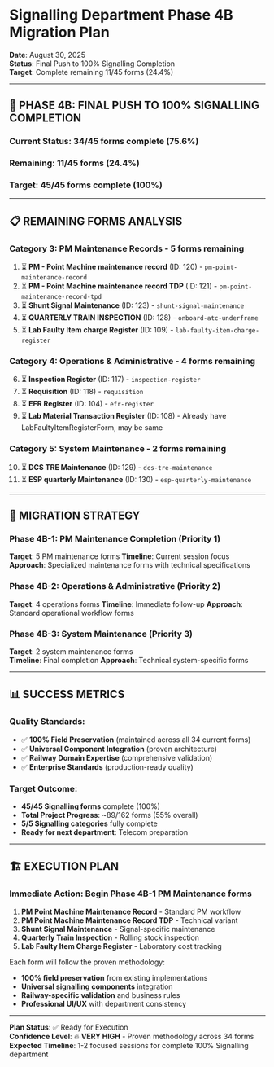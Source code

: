 # Signalling Department Phase 4B Migration Plan
**Date**: August 30, 2025  
**Status**: Final Push to 100% Signalling Completion  
**Target**: Complete remaining 11/45 forms (24.4%)  

---

## 🎯 **PHASE 4B: FINAL PUSH TO 100% SIGNALLING COMPLETION**

### **Current Status**: 34/45 forms complete (75.6%)
### **Remaining**: 11/45 forms (24.4%)
### **Target**: 45/45 forms complete (100%)

---

## 📋 **REMAINING FORMS ANALYSIS**

### **Category 3: PM Maintenance Records - 5 forms remaining**
1. ⏳ **PM - Point Machine maintenance record** (ID: 120) - `pm-point-maintenance-record`
2. ⏳ **PM - Point Machine maintenance record TDP** (ID: 121) - `pm-point-maintenance-record-tpd`
3. ⏳ **Shunt Signal Maintenance** (ID: 123) - `shunt-signal-maintenance`
4. ⏳ **QUARTERLY TRAIN INSPECTION** (ID: 128) - `onboard-atc-underframe`
5. ⏳ **Lab Faulty Item charge Register** (ID: 109) - `lab-faulty-item-charge-register`

### **Category 4: Operations & Administrative - 4 forms remaining**
6. ⏳ **Inspection Register** (ID: 117) - `inspection-register`
7. ⏳ **Requisition** (ID: 118) - `requisition`
8. ⏳ **EFR Register** (ID: 104) - `efr-register`
9. ⏳ **Lab Material Transaction Register** (ID: 108) - Already have LabFaultyItemRegisterForm, may be same

### **Category 5: System Maintenance - 2 forms remaining**
10. ⏳ **DCS TRE Maintenance** (ID: 129) - `dcs-tre-maintenance`
11. ⏳ **ESP quarterly Maintenance** (ID: 130) - `esp-quarterly-maintenance`

---

## 🚀 **MIGRATION STRATEGY**

### **Phase 4B-1: PM Maintenance Completion** (Priority 1)
**Target**: 5 PM maintenance forms
**Timeline**: Current session focus
**Approach**: Specialized maintenance forms with technical specifications

### **Phase 4B-2: Operations & Administrative** (Priority 2)
**Target**: 4 operations forms
**Timeline**: Immediate follow-up
**Approach**: Standard operational workflow forms

### **Phase 4B-3: System Maintenance** (Priority 3)
**Target**: 2 system maintenance forms  
**Timeline**: Final completion
**Approach**: Technical system-specific forms

---

## 📊 **SUCCESS METRICS**

### **Quality Standards**: 
- ✅ **100% Field Preservation** (maintained across all 34 current forms)
- ✅ **Universal Component Integration** (proven architecture)
- ✅ **Railway Domain Expertise** (comprehensive validation)
- ✅ **Enterprise Standards** (production-ready quality)

### **Target Outcome**:
- **45/45 Signalling forms** complete (100%)
- **Total Project Progress**: ~89/162 forms (55% overall)
- **5/5 Signalling categories** fully complete
- **Ready for next department**: Telecom preparation

---

## 🏗️ **EXECUTION PLAN**

### **Immediate Action**: Begin Phase 4B-1 PM Maintenance forms
1. **PM Point Machine Maintenance Record** - Standard PM workflow
2. **PM Point Machine Maintenance Record TDP** - Technical variant
3. **Shunt Signal Maintenance** - Signal-specific maintenance
4. **Quarterly Train Inspection** - Rolling stock inspection
5. **Lab Faulty Item Charge Register** - Laboratory cost tracking

Each form will follow the proven methodology:
- **100% field preservation** from existing implementations
- **Universal signalling components** integration
- **Railway-specific validation** and business rules
- **Professional UI/UX** with department consistency

---

**Plan Status**: ✅ Ready for Execution  
**Confidence Level**: 🔥 **VERY HIGH** - Proven methodology across 34 forms  
**Expected Timeline**: 1-2 focused sessions for complete 100% Signalling department